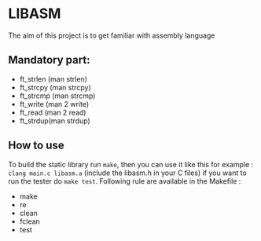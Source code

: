 # LIBASM

The aim of this project is to get familiar with assembly language

## Mandatory part:

* ft_strlen (man strlen)
* ft_strcpy (man strcpy)
* ft_strcmp (man strcmp)
* ft_write (man 2 write)
* ft_read (man 2 read)
* ft_strdup(man strdup)

## How to use

To build the static library run `make`, then you can use it like
this for example : `clang main.c libasm.a` (include the libasm.h in your C files)
if you want to run the tester do `make test`.
Following rule are available in the Makefile :
* make
* re
* clean
* fclean
* test

